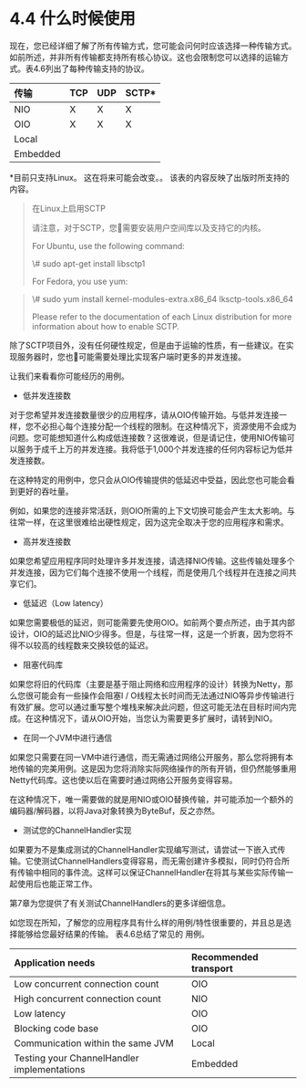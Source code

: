 # 4.4 什么时候使用

现在，您已经详细了解了所有传输方式，您可能会问何时应该选择一种传输方式。如前所述，并非所有传输都支持所有核心协议。这也会限制您可以选择的运输方式。表4.6列出了每种传输支持的协议。

| 传输 | TCP | UDP | SCTP\* |
| :--- | :--- | :--- | :--- |
| NIO | X | X | X |
| OIO | X | X | X |
| Local |  |  |  |
| Embedded |  |  |  |

\*目前只支持Linux。 这在将来可能会改变。。 该表的内容反映了出版时所支持的内容。

> 在Linux上启用SCTP
>
> 请注意，对于SCTP，您需要安装用户空间库以及支持它的内核。
>
> For Ubuntu, use the following command:
>
> \\# sudo apt-get install libsctp1
>
> For Fedora, you use yum:

> \\# sudo yum install kernel-modules-extra.x86\_64 lksctp-tools.x86\_64
>
> Please refer to the documentation of each Linux distribution for more information about how to enable SCTP.

除了SCTP项目外，没有任何硬性规定，但是由于运输的性质，有一些建议。在实现服务器时，您也可能需要处理比实现客户端时更多的并发连接。

让我们来看看你可能经历的用例。

* 低并发连接数

对于您希望并发连接数量很少的应用程序，请从OIO传输开始。与低并发连接一样，您不必担心每个连接分配一个线程的限制。在这种情况下，资源使用不会成为问题。您可能想知道什么构成低连接数？这很难说，但是请记住，使用NIO传输可以服务于成千上万的并发连接。我将低于1,000个并发连接的任何内容标记为低并发连接数。

在这种特定的用例中，您只会从OIO传输提供的低延迟中受益，因此您也可能会看到更好的吞吐量。

例如，如果您的连接非常活跃，则OIO所需的上下文切换可能会产生太大影响。与往常一样，在这里很难给出硬性规定，因为这完全取决于您的应用程序和需求。

* 高并发连接数

如果您希望应用程序同时处理许多并发连接，请选择NIO传输。这些传输处理多个并发连接，因为它们每个连接不使用一个线程，而是使用几个线程并在连接之间共享它们。

* 低延迟（Low latency）

如果您需要极低的延迟，则可能需要先使用OIO。如前两个要点所述，由于其内部设计，OIO的延迟比NIO少得多。但是，与往常一样，这是一个折衷，因为您将不得不以较高的线程数来交换较低的延迟。

* 阻塞代码库

如果您将旧的代码库（主要是基于阻止网络和应用程序的设计）转换为Netty，那么您很可能会有一些操作会阻塞I / O线程太长时间而无法通过NIO等异步传输进行有效扩展。您可以通过重写整个堆栈来解决此问题，但这可能无法在目标时间内完成。在这种情况下，请从OIO开始，当您认为需要更多扩展时，请转到NIO。

* 在同一个JVM中进行通信

如果您只需要在同一VM中进行通信，而无需通过网络公开服务，那么您将拥有本地传输的完美用例。这是因为您将消除实际网络操作的所有开销，但仍然能够重用Netty代码库。这也使以后在需要时通过网络公开服务变得容易。

在这种情况下，唯一需要做的就是用NIO或OIO替换传输，并可能添加一个额外的编码器/解码器，以将Java对象转换为ByteBuf，反之亦然。

* 测试您的ChannelHandler实现

如果要为不是集成测试的ChannelHandler实现编写测试，请尝试一下嵌入式传输。它使测试ChannelHandlers变得容易，而无需创建许多模拟，同时仍符合所有传输中相同的事件流。这样可以保证ChannelHandler在将其与某些实际传输一起使用后也能正常工作。

第7章为您提供了有关测试ChannelHandlers的更多详细信息。

如您现在所知，了解您的应用程序具有什么样的用例/特性很重要的，并且总是选择能够给您最好结果的传输。 表4.6总结了常见的 用例。

| Application needs | Recommended transport |
| :--- | :--- |
| Low concurrent connection count | OIO |
| High concurrent connection count | NIO |
| Low latency | OIO |
| Blocking code base | OIO |
| Communication within the same JVM | Local |
| Testing your ChannelHandler implementations | Embedded |



